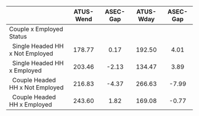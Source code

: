 
|                      |    ATUS-Wend |     ASEC-Gap |    ATUS-Wday |     ASEC-Gap |
| -------------------- | :----------: | :----------: | :----------: | :----------: |
| Couple x Employed Status |              |              |              |              |
| &nbsp;&nbsp;Single Headed HH x Not Employed |       178.77 |         0.17 |       192.50 |         4.01 |
| &nbsp;&nbsp;Single Headed HH x Employed |       203.46 |        -2.13 |       134.47 |         3.89 |
| &nbsp;&nbsp;Couple Headed HH x Not Employed |       216.83 |        -4.37 |       266.63 |        -7.99 |
| &nbsp;&nbsp;Couple Headed HH x Employed |       243.60 |         1.82 |       169.08 |        -0.77 |

